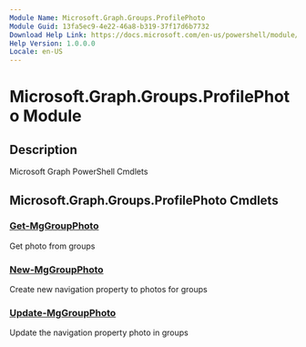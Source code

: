 ```yaml
---
Module Name: Microsoft.Graph.Groups.ProfilePhoto
Module Guid: 13fa5ec9-4e22-46a8-b319-37f17d6b7732
Download Help Link: https://docs.microsoft.com/en-us/powershell/module/microsoft.graph.groups.profilephoto
Help Version: 1.0.0.0
Locale: en-US
---
```


# Microsoft.Graph.Groups.ProfilePhoto Module
## Description
Microsoft Graph PowerShell Cmdlets

## Microsoft.Graph.Groups.ProfilePhoto Cmdlets
### [Get-MgGroupPhoto](Get-MgGroupPhoto.md)
Get photo from groups

### [New-MgGroupPhoto](New-MgGroupPhoto.md)
Create new navigation property to photos for groups

### [Update-MgGroupPhoto](Update-MgGroupPhoto.md)
Update the navigation property photo in groups

